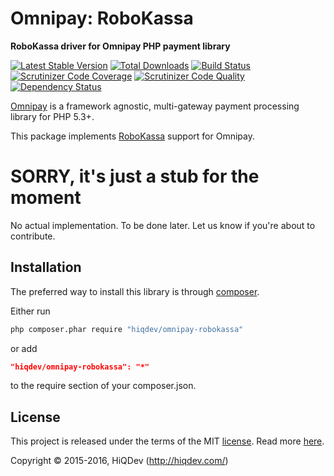 Omnipay: RoboKassa
==================

**RoboKassa driver for Omnipay PHP payment library**

[![Latest Stable Version](https://poser.pugx.org/hiqdev/omnipay-robokassa/v/stable)](https://packagist.org/packages/hiqdev/omnipay-robokassa)
[![Total Downloads](https://poser.pugx.org/hiqdev/omnipay-robokassa/downloads)](https://packagist.org/packages/hiqdev/omnipay-robokassa)
[![Build Status](https://img.shields.io/travis/hiqdev/omnipay-robokassa.svg)](https://travis-ci.org/hiqdev/omnipay-robokassa)
[![Scrutinizer Code Coverage](https://img.shields.io/scrutinizer/coverage/g/hiqdev/omnipay-robokassa.svg)](https://scrutinizer-ci.com/g/hiqdev/omnipay-robokassa/)
[![Scrutinizer Code Quality](https://img.shields.io/scrutinizer/g/hiqdev/omnipay-robokassa.svg)](https://scrutinizer-ci.com/g/hiqdev/omnipay-robokassa/)
[![Dependency Status](https://www.versioneye.com/php/hiqdev:omnipay-robokassa/dev-master/badge.svg)](https://www.versioneye.com/php/hiqdev:omnipay-robokassa/dev-master)

[Omnipay](https://github.com/omnipay/omnipay) is a framework agnostic, multi-gateway payment
processing library for PHP 5.3+.

This package implements [RoboKassa](http://robokassa.ru/) support for Omnipay.

# SORRY, it's just a stub for the moment

No actual implementation.
To be done later.
Let us know if you're about to contribute.

## Installation

The preferred way to install this library is through [composer](http://getcomposer.org/download/).

Either run

```sh
php composer.phar require "hiqdev/omnipay-robokassa"
```

or add

```json
"hiqdev/omnipay-robokassa": "*"
```

to the require section of your composer.json.

## License

This project is released under the terms of the MIT [license](LICENSE).
Read more [here](http://choosealicense.com/licenses/mit).

Copyright © 2015-2016, HiQDev (http://hiqdev.com/)
